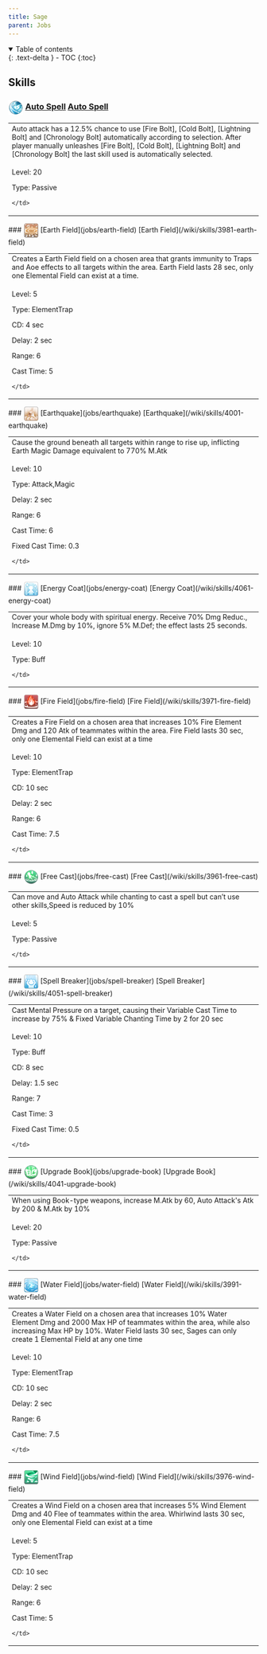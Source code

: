 ```yaml
---
title: Sage 
parent: Jobs
---
```


<details open markdown="block">
<summary>
  Table of contents
</summary>
{: .text-delta }
- TOC
{:toc}
</details>

## Skills

### <img src="/assets/images/skills/skill_1306001.png" width="30" height="30" style="vertical-align: middle"> [Auto Spell](jobs/auto-spell) [Auto Spell](/wiki/skills/4021-auto-spell)
<table>
<tbody>
  <tr>
    <td>Auto attack has a 12.5% chance to use [Fire Bolt], [Cold Bolt], [Lightning Bolt] and [Chronology Bolt] automatically according to selection. After player manually unleashes [Fire Bolt], [Cold Bolt], [Lightning Bolt] and [Chronology Bolt] the last skill used is automatically selected.</td>
  </tr>
  <tr>
    <td>
              <p class="label label-yellow fs-1">Level: 20</p>
              <p class="label label-yellow fs-1">Type: Passive</p>
      
    </td>
  </tr>
</tbody>
</table>
### <img src="/assets/images/skills/skill_1303001.png" width="30" height="30" style="vertical-align: middle"> [Earth Field](jobs/earth-field) [Earth Field](/wiki/skills/3981-earth-field)
<table>
<tbody>
  <tr>
    <td>Creates a Earth Field field on a chosen area that grants immunity to Traps and Aoe effects to all targets within the area. Earth Field lasts 28 sec, only one Elemental Field can exist at a time.</td>
  </tr>
  <tr>
    <td>
              <p class="label label-yellow fs-1">Level: 5</p>
              <p class="label label-yellow fs-1">Type: ElementTrap</p>
              <p class="label label-yellow fs-1">CD: 4 sec</p>
              <p class="label label-yellow fs-1">Delay: 2 sec</p>
              <p class="label label-yellow fs-1">Range: 6</p>
              <p class="label label-yellow fs-1">Cast Time: 5</p>
      
    </td>
  </tr>
</tbody>
</table>
### <img src="/assets/images/skills/skill_1335001.png" width="30" height="30" style="vertical-align: middle"> [Earthquake](jobs/earthquake) [Earthquake](/wiki/skills/4001-earthquake)
<table>
<tbody>
  <tr>
    <td>Cause the ground beneath all targets within range to rise up, inflicting Earth Magic Damage equivalent to 770% M.Atk</td>
  </tr>
  <tr>
    <td>
              <p class="label label-yellow fs-1">Level: 10</p>
              <p class="label label-yellow fs-1">Type: Attack,Magic</p>
              <p class="label label-yellow fs-1">Delay: 2 sec</p>
              <p class="label label-yellow fs-1">Range: 6</p>
              <p class="label label-yellow fs-1">Cast Time: 6</p>
              <p class="label label-yellow fs-1">Fixed Cast Time: 0.3</p>
      
    </td>
  </tr>
</tbody>
</table>
### <img src="/assets/images/skills/skill_80001.png" width="30" height="30" style="vertical-align: middle"> [Energy Coat](jobs/energy-coat) [Energy Coat](/wiki/skills/4061-energy-coat)
<table>
<tbody>
  <tr>
    <td>Cover your whole body with spiritual energy. Receive 70% Dmg Reduc., Increase M.Dmg by 10%, ignore 5% M.Def; the effect lasts 25 seconds.</td>
  </tr>
  <tr>
    <td>
              <p class="label label-yellow fs-1">Level: 10</p>
              <p class="label label-yellow fs-1">Type: Buff</p>
      
    </td>
  </tr>
</tbody>
</table>
### <img src="/assets/images/skills/skill_1301001.png" width="30" height="30" style="vertical-align: middle"> [Fire Field](jobs/fire-field) [Fire Field](/wiki/skills/3971-fire-field)
<table>
<tbody>
  <tr>
    <td>Creates a Fire Field on a chosen area that increases 10% Fire Element Dmg and 120 Atk of teammates within the area. Fire Field lasts 30 sec, only one Elemental Field can exist at a time</td>
  </tr>
  <tr>
    <td>
              <p class="label label-yellow fs-1">Level: 10</p>
              <p class="label label-yellow fs-1">Type: ElementTrap</p>
              <p class="label label-yellow fs-1">CD: 10 sec</p>
              <p class="label label-yellow fs-1">Delay: 2 sec</p>
              <p class="label label-yellow fs-1">Range: 6</p>
              <p class="label label-yellow fs-1">Cast Time: 7.5</p>
      
    </td>
  </tr>
</tbody>
</table>
### <img src="/assets/images/skills/skill_1300001.png" width="30" height="30" style="vertical-align: middle"> [Free Cast](jobs/free-cast) [Free Cast](/wiki/skills/3961-free-cast)
<table>
<tbody>
  <tr>
    <td>Can move and Auto Attack while chanting to cast a spell but can’t use other skills,Speed is reduced by 10%</td>
  </tr>
  <tr>
    <td>
              <p class="label label-yellow fs-1">Level: 5</p>
              <p class="label label-yellow fs-1">Type: Passive</p>
      
    </td>
  </tr>
</tbody>
</table>
### <img src="/assets/images/skills/skill_1310001.png" width="30" height="30" style="vertical-align: middle"> [Spell Breaker](jobs/spell-breaker) [Spell Breaker](/wiki/skills/4051-spell-breaker)
<table>
<tbody>
  <tr>
    <td>Cast Mental Pressure on a target, causing their Variable Cast Time to increase by 75% & Fixed Variable Chanting Time by 2 for 20 sec</td>
  </tr>
  <tr>
    <td>
              <p class="label label-yellow fs-1">Level: 10</p>
              <p class="label label-yellow fs-1">Type: Buff</p>
              <p class="label label-yellow fs-1">CD: 8 sec</p>
              <p class="label label-yellow fs-1">Delay: 1.5 sec</p>
              <p class="label label-yellow fs-1">Range: 7</p>
              <p class="label label-yellow fs-1">Cast Time: 3</p>
              <p class="label label-yellow fs-1">Fixed Cast Time: 0.5</p>
      
    </td>
  </tr>
</tbody>
</table>
### <img src="/assets/images/skills/skill_1307001.png" width="30" height="30" style="vertical-align: middle"> [Upgrade Book](jobs/upgrade-book) [Upgrade Book](/wiki/skills/4041-upgrade-book)
<table>
<tbody>
  <tr>
    <td>When using Book-type weapons, increase M.Atk by 60, Auto Attack's Atk by 200 & M.Atk by 10%</td>
  </tr>
  <tr>
    <td>
              <p class="label label-yellow fs-1">Level: 20</p>
              <p class="label label-yellow fs-1">Type: Passive</p>
      
    </td>
  </tr>
</tbody>
</table>
### <img src="/assets/images/skills/skill_1304001.png" width="30" height="30" style="vertical-align: middle"> [Water Field](jobs/water-field) [Water Field](/wiki/skills/3991-water-field)
<table>
<tbody>
  <tr>
    <td>Creates a Water Field on a chosen area that increases 10% Water Element Dmg and 2000 Max HP of teammates within the area, while also increasing Max HP by 10%. Water Field lasts 30 sec, Sages can only create 1 Elemental Field at any one time</td>
  </tr>
  <tr>
    <td>
              <p class="label label-yellow fs-1">Level: 10</p>
              <p class="label label-yellow fs-1">Type: ElementTrap</p>
              <p class="label label-yellow fs-1">CD: 10 sec</p>
              <p class="label label-yellow fs-1">Delay: 2 sec</p>
              <p class="label label-yellow fs-1">Range: 6</p>
              <p class="label label-yellow fs-1">Cast Time: 7.5</p>
      
    </td>
  </tr>
</tbody>
</table>
### <img src="/assets/images/skills/skill_1302001.png" width="30" height="30" style="vertical-align: middle"> [Wind Field](jobs/wind-field) [Wind Field](/wiki/skills/3976-wind-field)
<table>
<tbody>
  <tr>
    <td>Creates a Wind Field on a chosen area that increases 5% Wind Element Dmg and 40 Flee of teammates within the area. Whirlwind lasts 30 sec, only one Elemental Field can exist at a time</td>
  </tr>
  <tr>
    <td>
              <p class="label label-yellow fs-1">Level: 5</p>
              <p class="label label-yellow fs-1">Type: ElementTrap</p>
              <p class="label label-yellow fs-1">CD: 10 sec</p>
              <p class="label label-yellow fs-1">Delay: 2 sec</p>
              <p class="label label-yellow fs-1">Range: 6</p>
              <p class="label label-yellow fs-1">Cast Time: 5</p>
      
    </td>
  </tr>
</tbody>
</table>

